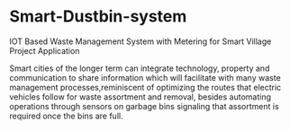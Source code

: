 # Smart-Dustbin-system
IOT Based Waste Management System with Metering for Smart Village Project Application

Smart cities of the longer term can integrate technology, property and communication to share information which will facilitate with many waste management processes,reminiscent of optimizing the routes that electric vehicles follow for waste assortment and removal, besides automating operations through sensors on garbage bins signaling that assortment is required once the bins are full.
